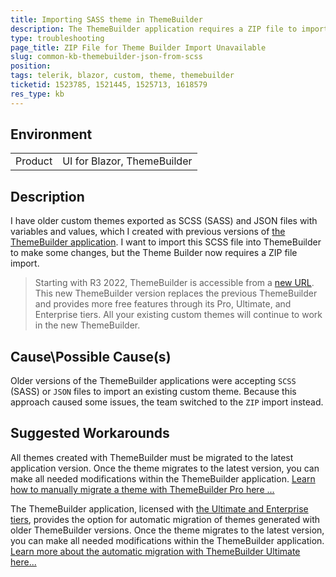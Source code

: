 ```yaml
---
title: Importing SASS theme in ThemeBuilder
description: The ThemeBuilder application requires a ZIP file to import a theme. Here is how to create it if you don't have it.
type: troubleshooting
page_title: ZIP File for Theme Builder Import Unavailable
slug: common-kb-themebuilder-json-from-scss
position: 
tags: telerik, blazor, custom, theme, themebuilder
ticketid: 1523785, 1521445, 1525713, 1618579
res_type: kb
---
```


## Environment
<table>
	<tbody>
		<tr>
			<td>Product</td>
			<td>UI for Blazor, ThemeBuilder</td>
		</tr>
	</tbody>
</table>


## Description

I have older custom themes exported as  SCSS (SASS) and JSON files with variables and values, which I created with previous versions of [the ThemeBuilder application](https://themebuilderapp.telerik.com). I want to import this SCSS file into ThemeBuilder to make some changes, but the Theme Builder now requires a ZIP file import.

> Starting with R3 2022, ThemeBuilder is accessible from a [new URL](https://themebuilderapp.telerik.com). This new ThemeBuilder version replaces the previous ThemeBuilder and provides more free features through its Pro, Ultimate, and Enterprise tiers. All your existing custom themes will continue to work in the new ThemeBuilder.  

## Cause\Possible Cause(s)

Older versions of the ThemeBuilder applications were accepting `SCSS` (SASS) or `JSON` files to import an existing custom theme. Because this approach caused some issues, the team switched to the `ZIP` import instead.

## Suggested Workarounds

All themes created with ThemeBuilder must be migrated to the latest application version. Once the theme migrates to the latest version, you can make all needed modifications within the ThemeBuilder application. [Learn how to manually migrate a theme with ThemeBuilder Pro here ...](https://docs.telerik.com/themebuilder/web-app/migrating-projects)

The ThemeBuilder application, licensed with [the Ultimate and Enterprise tiers](https://www.telerik.com/themebuilder/pricing), provides the option for automatic migration of themes generated with older ThemeBuilder versions. Once the theme migrates to the latest version, you can make all needed modifications within the ThemeBuilder application. [Learn more about the automatic migration with ThemeBuilder Ultimate here...](https://docs.telerik.com/themebuilder/web-app/automatic-migrations)
